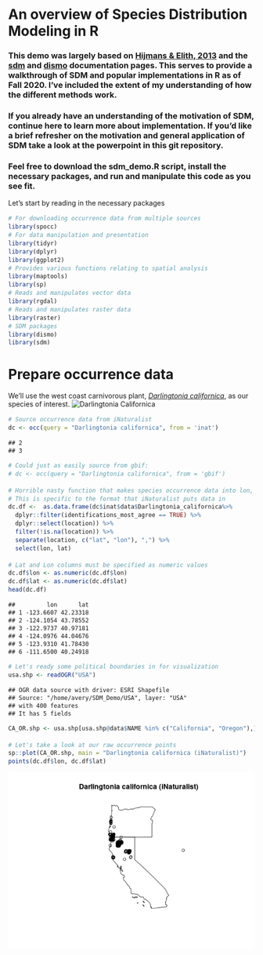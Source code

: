 An overview of Species Distribution Modeling in R
=================================================

### This demo was largely based on [Hijmans & Elith, 2013](https://cran.r-project.org/web/packages/dismo/vignettes/sdm.pdf) and the [sdm](https://cran.r-project.org/web/packages/sdm/sdm.pdf) and [dismo](https://cran.r-project.org/web/packages/dismo/dismo.pdf) documentation pages. This serves to provide a walkthrough of SDM and popular implementations in R as of Fall 2020. I’ve included the extent of my understanding of how the different methods work.

### If you already have an understanding of the motivation of SDM, continue here to learn more about implementation. If you’d like a brief refresher on the motivation and general application of SDM take a look at the powerpoint in this git repository.

### Feel free to download the sdm_demo.R script, install the necessary packages, and run and manipulate this code as you see fit.

Let’s start by reading in the necessary packages

``` r
# For downloading occurrence data from multiple sources
library(spocc)
# For data manipulation and presentation
library(tidyr)
library(dplyr)
library(ggplot2)
# Provides various functions relating to spatial analysis
library(maptools)
library(sp)
# Reads and manipulates vector data
library(rgdal)
# Reads and manipulates raster data
library(raster)
# SDM packages
library(dismo)
library(sdm)
```

Prepare occurrence data
=======================

We’ll use the west coast carnivorous plant, [*Darlingtonia
californica*](https://en.wikipedia.org/wiki/Darlingtonia_californica),
as our species of interest. ![*Darlingtonia
Californica*](/includes/dar.jpg)

``` r
# Source occurrence data from iNaturalist
dc <- occ(query = "Darlingtonia californica", from = 'inat')
```

    ## 2 
    ## 3

``` r
# Could just as easily source from gbif:
# dc <- occ(query = "Darlingtonia californica", from = 'gbif')

# Horrible nasty function that makes species occurrence data into lon, lat dataframe
# This is specific to the format that iNaturalist puts data in
dc.df <-  as.data.frame(dc$inat$data$Darlingtonia_californica%>%
  dplyr::filter(identifications_most_agree == TRUE) %>%
  dplyr::select(location)) %>% 
  filter(!is.na(location)) %>% 
  separate(location, c("lat", "lon"), ",") %>% 
  select(lon, lat)

# Lat and Lon columns must be specified as numeric values
dc.df$lon <- as.numeric(dc.df$lon)
dc.df$lat <- as.numeric(dc.df$lat)
head(dc.df)
```

    ##         lon      lat
    ## 1 -123.6607 42.23318
    ## 2 -124.1054 43.78552
    ## 3 -122.9737 40.97181
    ## 4 -124.0976 44.04676
    ## 5 -123.9310 41.78430
    ## 6 -111.6500 40.24918

``` r
# Let's ready some political boundaries in for visualization
usa.shp <- readOGR("USA")
```

    ## OGR data source with driver: ESRI Shapefile 
    ## Source: "/home/avery/SDM_Demo/USA", layer: "USA"
    ## with 400 features
    ## It has 5 fields

``` r
CA_OR.shp <- usa.shp[usa.shp@data$NAME %in% c("California", "Oregon"),]

# Let's take a look at our raw occurrence points
sp::plot(CA_OR.shp, main = "Darlingtonia californica (iNaturalist)")
points(dc.df$lon, dc.df$lat)
```

![](README_files/figure-markdown_github/occurrence%20data-1.png)
